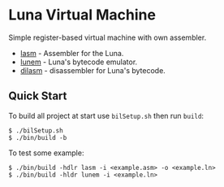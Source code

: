 # Luna Virtual Machine

Simple register-based virtual machine with own assembler.

* [lasm](lasm/src/lasm.c) - Assembler for the Luna.
* [lunem](cpu/src/lunem.c) - Luna's bytecode emulator.
* [dilasm](dilasm/dilasm.c) - disassembler for Luna's bytecode.

## Quick Start

To build all project at start use `bilSetup.sh` then run `build`:
```
$ ./bilSetup.sh
$ ./bin/build -b
```

To test some example:
```
$ ./bin/build -hdlr lasm -i <example.asm> -o <example.ln>
$ ./bin/build -hldr lunem -i <example.ln>
```
